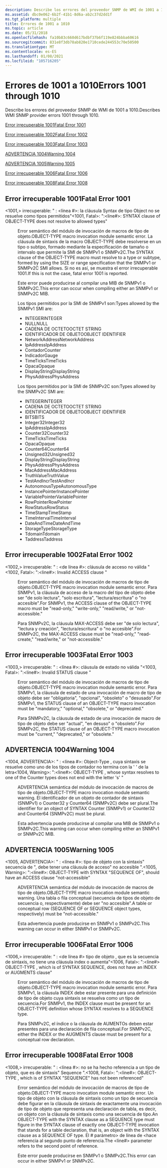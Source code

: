 ```yaml
---
description: Describe los errores del proveedor SNMP de WMI de 1001 a 1010.
ms.assetid: dbc0e062-6b2f-41b1-8d6a-ab2c37d2dd1f
ms.tgt_platform: multiple
title: Errores de 1001 a 1010
ms.topic: article
ms.date: 05/31/2018
ms.openlocfilehash: fa10b83c660d617bdbf37b6f119e824bbba60616
ms.sourcegitcommit: 831e8f3db78ab820e1710cede244553c70e50500
ms.translationtype: MT
ms.contentlocale: es-ES
ms.lasthandoff: 01/08/2021
ms.locfileid: "105716205"
---
```

# <a name="errors-1001-through-1010"></a><span data-ttu-id="5e052-103">Errores de 1001 a 1010</span><span class="sxs-lookup"><span data-stu-id="5e052-103">Errors 1001 through 1010</span></span>

<span data-ttu-id="5e052-104">Describe los errores del proveedor SNMP de WMI de 1001 a 1010.</span><span class="sxs-lookup"><span data-stu-id="5e052-104">Describes WMI SNMP provider errors 1001 through 1010.</span></span>

[<span data-ttu-id="5e052-105">Error irrecuperable 1001</span><span class="sxs-lookup"><span data-stu-id="5e052-105">Fatal Error 1001</span></span>](#fatal-error-1001)

[<span data-ttu-id="5e052-106">Error irrecuperable 1002</span><span class="sxs-lookup"><span data-stu-id="5e052-106">Fatal Error 1002</span></span>](#fatal-error-1002)

[<span data-ttu-id="5e052-107">Error irrecuperable 1003</span><span class="sxs-lookup"><span data-stu-id="5e052-107">Fatal Error 1003</span></span>](#fatal-error-1003)

[<span data-ttu-id="5e052-108">ADVERTENCIA 1004</span><span class="sxs-lookup"><span data-stu-id="5e052-108">Warning 1004</span></span>](#warning-1004)

[<span data-ttu-id="5e052-109">ADVERTENCIA 1005</span><span class="sxs-lookup"><span data-stu-id="5e052-109">Warning 1005</span></span>](#warning-1005)

[<span data-ttu-id="5e052-110">Error irrecuperable 1006</span><span class="sxs-lookup"><span data-stu-id="5e052-110">Fatal Error 1006</span></span>](#fatal-error-1006)

[<span data-ttu-id="5e052-111">Error irrecuperable 1008</span><span class="sxs-lookup"><span data-stu-id="5e052-111">Fatal Error 1008</span></span>](#fatal-error-1008)

## <a name="fatal-error-1001"></a><span data-ttu-id="5e052-112">Error irrecuperable 1001</span><span class="sxs-lookup"><span data-stu-id="5e052-112">Fatal Error 1001</span></span>

<dl> <dt>

<span data-ttu-id="5e052-113"><span id="_1001__Fatal_____fileName___line____SYNTAX_clause_of_OBJECT-TYPE_does_not_resolve_to_allowed_types_"></span><span id="_1001__fatal_____filename___line____syntax_clause_of_object-type_does_not_resolve_to_allowed_types_"></span><span id="_1001__FATAL_____FILENAME___LINE____SYNTAX_CLAUSE_OF_OBJECT-TYPE_DOES_NOT_RESOLVE_TO_ALLOWED_TYPES_"></span><1001,> irrecuperable: " <fileName> : <línea \#>: la cláusula Syntax de tipo Object no se resuelve como tipos permitidos"</span><span class="sxs-lookup"><span data-stu-id="5e052-113"><span id="_1001__Fatal_____fileName___line____SYNTAX_clause_of_OBJECT-TYPE_does_not_resolve_to_allowed_types_"></span><span id="_1001__fatal_____filename___line____syntax_clause_of_object-type_does_not_resolve_to_allowed_types_"></span><span id="_1001__FATAL_____FILENAME___LINE____SYNTAX_CLAUSE_OF_OBJECT-TYPE_DOES_NOT_RESOLVE_TO_ALLOWED_TYPES_"></span><1001, Fatal>: "<fileName>:<line\#>: SYNTAX clause of OBJECT-TYPE does not resolve to allowed types"</span></span>
</dt> <dd>

<span data-ttu-id="5e052-114">Error semántico del módulo de invocación de macros de tipo de objeto.</span><span class="sxs-lookup"><span data-stu-id="5e052-114">OBJECT-TYPE macro invocation module semantic error.</span></span> <span data-ttu-id="5e052-115">La cláusula de sintaxis de la macro OBJECT-TYPE debe resolverse en un tipo o subtipo, formado mediante la especificación de tamaño o intervalo que permite la SMI de SNMPv1 o SNMPv2C.</span><span class="sxs-lookup"><span data-stu-id="5e052-115">The SYNTAX clause of the OBJECT-TYPE macro must resolve to a type or subtype, formed by using the SIZE or range specification that the SNMPv1 or SNMPv2C SMI allows.</span></span> <span data-ttu-id="5e052-116">Si no es así, se muestra el error irrecuperable 1001.</span><span class="sxs-lookup"><span data-stu-id="5e052-116">If this is not the case, fatal error 1001 is reported.</span></span>

<span data-ttu-id="5e052-117">Este error puede producirse al compilar una MIB de SNMPv1 o SNMPv2C.</span><span class="sxs-lookup"><span data-stu-id="5e052-117">This error can occur when compiling either an SNMPv1 or SNMPv2C MIB.</span></span>

<span data-ttu-id="5e052-118">Los tipos permitidos por la SMI de SNMPv1 son:</span><span class="sxs-lookup"><span data-stu-id="5e052-118">Types allowed by the SNMPv1 SMI are:</span></span>

-   <span data-ttu-id="5e052-119">INTEGER</span><span class="sxs-lookup"><span data-stu-id="5e052-119">INTEGER</span></span>
-   <span data-ttu-id="5e052-120">NULL</span><span class="sxs-lookup"><span data-stu-id="5e052-120">NULL</span></span>
-   <span data-ttu-id="5e052-121">CADENA DE OCTETO</span><span class="sxs-lookup"><span data-stu-id="5e052-121">OCTET STRING</span></span>
-   <span data-ttu-id="5e052-122">IDENTIFICADOR DE OBJETO</span><span class="sxs-lookup"><span data-stu-id="5e052-122">OBJECT IDENTIFIER</span></span>
-   <span data-ttu-id="5e052-123">NetworkAddress</span><span class="sxs-lookup"><span data-stu-id="5e052-123">NetworkAddress</span></span>
-   <span data-ttu-id="5e052-124">IpAddress</span><span class="sxs-lookup"><span data-stu-id="5e052-124">IpAddress</span></span>
-   <span data-ttu-id="5e052-125">Contador</span><span class="sxs-lookup"><span data-stu-id="5e052-125">Counter</span></span>
-   <span data-ttu-id="5e052-126">Indicador</span><span class="sxs-lookup"><span data-stu-id="5e052-126">Gauge</span></span>
-   <span data-ttu-id="5e052-127">TimeTicks</span><span class="sxs-lookup"><span data-stu-id="5e052-127">TimeTicks</span></span>
-   <span data-ttu-id="5e052-128">Opaca</span><span class="sxs-lookup"><span data-stu-id="5e052-128">Opaque</span></span>
-   <span data-ttu-id="5e052-129">DisplayString</span><span class="sxs-lookup"><span data-stu-id="5e052-129">DisplayString</span></span>
-   <span data-ttu-id="5e052-130">PhysAddress</span><span class="sxs-lookup"><span data-stu-id="5e052-130">PhysAddress</span></span>

<span data-ttu-id="5e052-131">Los tipos permitidos por la SMI de SNMPv2C son:</span><span class="sxs-lookup"><span data-stu-id="5e052-131">Types allowed by the SNMPv2C SMI are:</span></span>

-   <span data-ttu-id="5e052-132">INTEGER</span><span class="sxs-lookup"><span data-stu-id="5e052-132">INTEGER</span></span>
-   <span data-ttu-id="5e052-133">CADENA DE OCTETO</span><span class="sxs-lookup"><span data-stu-id="5e052-133">OCTET STRING</span></span>
-   <span data-ttu-id="5e052-134">IDENTIFICADOR DE OBJETO</span><span class="sxs-lookup"><span data-stu-id="5e052-134">OBJECT IDENTIFIER</span></span>
-   <span data-ttu-id="5e052-135">BITS</span><span class="sxs-lookup"><span data-stu-id="5e052-135">BITS</span></span>
-   <span data-ttu-id="5e052-136">Integer32</span><span class="sxs-lookup"><span data-stu-id="5e052-136">Integer32</span></span>
-   <span data-ttu-id="5e052-137">IpAddress</span><span class="sxs-lookup"><span data-stu-id="5e052-137">IpAddress</span></span>
-   <span data-ttu-id="5e052-138">Counter32</span><span class="sxs-lookup"><span data-stu-id="5e052-138">Counter32</span></span>
-   <span data-ttu-id="5e052-139">TimeTicks</span><span class="sxs-lookup"><span data-stu-id="5e052-139">TimeTicks</span></span>
-   <span data-ttu-id="5e052-140">Opaca</span><span class="sxs-lookup"><span data-stu-id="5e052-140">Opaque</span></span>
-   <span data-ttu-id="5e052-141">Counter64</span><span class="sxs-lookup"><span data-stu-id="5e052-141">Counter64</span></span>
-   <span data-ttu-id="5e052-142">Unsigned32</span><span class="sxs-lookup"><span data-stu-id="5e052-142">Unsigned32</span></span>
-   <span data-ttu-id="5e052-143">DisplayString</span><span class="sxs-lookup"><span data-stu-id="5e052-143">DisplayString</span></span>
-   <span data-ttu-id="5e052-144">PhysAddress</span><span class="sxs-lookup"><span data-stu-id="5e052-144">PhysAddress</span></span>
-   <span data-ttu-id="5e052-145">MacAddress</span><span class="sxs-lookup"><span data-stu-id="5e052-145">MacAddress</span></span>
-   <span data-ttu-id="5e052-146">TruthValue</span><span class="sxs-lookup"><span data-stu-id="5e052-146">TruthValue</span></span>
-   <span data-ttu-id="5e052-147">TestAndIncr</span><span class="sxs-lookup"><span data-stu-id="5e052-147">TestAndIncr</span></span>
-   <span data-ttu-id="5e052-148">AutonomousType</span><span class="sxs-lookup"><span data-stu-id="5e052-148">AutonomousType</span></span>
-   <span data-ttu-id="5e052-149">InstancePointer</span><span class="sxs-lookup"><span data-stu-id="5e052-149">InstancePointer</span></span>
-   <span data-ttu-id="5e052-150">VariablePointer</span><span class="sxs-lookup"><span data-stu-id="5e052-150">VariablePointer</span></span>
-   <span data-ttu-id="5e052-151">RowPointer</span><span class="sxs-lookup"><span data-stu-id="5e052-151">RowPointer</span></span>
-   <span data-ttu-id="5e052-152">RowStatus</span><span class="sxs-lookup"><span data-stu-id="5e052-152">RowStatus</span></span>
-   <span data-ttu-id="5e052-153">TimeStamp</span><span class="sxs-lookup"><span data-stu-id="5e052-153">TimeStamp</span></span>
-   <span data-ttu-id="5e052-154">TimeInterval</span><span class="sxs-lookup"><span data-stu-id="5e052-154">TimeInterval</span></span>
-   <span data-ttu-id="5e052-155">DateAndTime</span><span class="sxs-lookup"><span data-stu-id="5e052-155">DateAndTime</span></span>
-   <span data-ttu-id="5e052-156">StorageType</span><span class="sxs-lookup"><span data-stu-id="5e052-156">StorageType</span></span>
-   <span data-ttu-id="5e052-157">Tdomain</span><span class="sxs-lookup"><span data-stu-id="5e052-157">Tdomain</span></span>
-   <span data-ttu-id="5e052-158">Taddress</span><span class="sxs-lookup"><span data-stu-id="5e052-158">Taddress</span></span>

</dd> </dl>

## <a name="fatal-error-1002"></a><span data-ttu-id="5e052-159">Error irrecuperable 1002</span><span class="sxs-lookup"><span data-stu-id="5e052-159">Fatal Error 1002</span></span>

<dl> <dt>

<span data-ttu-id="5e052-160"><span id="_1002__Fatal_____fileName___line____Invalid_ACCESS_clause__clause__"></span><span id="_1002__fatal_____filename___line____invalid_access_clause__clause__"></span><span id="_1002__FATAL_____FILENAME___LINE____INVALID_ACCESS_CLAUSE__CLAUSE__"></span><1002,> irrecuperable: " <fileName> : <de línea \#>: cláusula de acceso no válida <clause> "</span><span class="sxs-lookup"><span data-stu-id="5e052-160"><span id="_1002__Fatal_____fileName___line____Invalid_ACCESS_clause__clause__"></span><span id="_1002__fatal_____filename___line____invalid_access_clause__clause__"></span><span id="_1002__FATAL_____FILENAME___LINE____INVALID_ACCESS_CLAUSE__CLAUSE__"></span><1002, Fatal>: "<fileName>:<line\#>: Invalid ACCESS clause <clause>"</span></span>
</dt> <dd>

<span data-ttu-id="5e052-161">Error semántico del módulo de invocación de macros de tipo de objeto.</span><span class="sxs-lookup"><span data-stu-id="5e052-161">OBJECT-TYPE macro invocation module semantic error.</span></span> <span data-ttu-id="5e052-162">Para SNMPv1, la cláusula de acceso de la macro del tipo de objeto debe ser "de solo lectura", "solo escritura", "lectura/escritura" o "no accesible".</span><span class="sxs-lookup"><span data-stu-id="5e052-162">For SNMPv1, the ACCESS clause of the OBJECT-TYPE macro must be "read-only," "write-only," "read/write," or "not-accessible."</span></span>

<span data-ttu-id="5e052-163">Para SNMPv2C, la cláusula MAX-ACCESS debe ser "de solo lectura", "lectura y creación", "lectura/escritura" o "no accesible".</span><span class="sxs-lookup"><span data-stu-id="5e052-163">For SNMPv2C, the MAX-ACCESS clause must be "read-only," "read-create," "read/write," or "not-accessible."</span></span>

</dd> </dl>

## <a name="fatal-error-1003"></a><span data-ttu-id="5e052-164">Error irrecuperable 1003</span><span class="sxs-lookup"><span data-stu-id="5e052-164">Fatal Error 1003</span></span>

<dl> <dt>

<span data-ttu-id="5e052-165"><span id="_1003__Fatal_____fileName___line____Invalid_STATUS_clause__clause__"></span><span id="_1003__fatal_____filename___line____invalid_status_clause__clause__"></span><span id="_1003__FATAL_____FILENAME___LINE____INVALID_STATUS_CLAUSE__CLAUSE__"></span><1003,> irrecuperable: " <fileName> : <línea \#>: cláusula de estado no válida <clause> "</span><span class="sxs-lookup"><span data-stu-id="5e052-165"><span id="_1003__Fatal_____fileName___line____Invalid_STATUS_clause__clause__"></span><span id="_1003__fatal_____filename___line____invalid_status_clause__clause__"></span><span id="_1003__FATAL_____FILENAME___LINE____INVALID_STATUS_CLAUSE__CLAUSE__"></span><1003, Fatal>: "<fileName>:<line\#>: Invalid STATUS clause <clause>"</span></span>
</dt> <dd>

<span data-ttu-id="5e052-166">Error semántico del módulo de invocación de macros de tipo de objeto.</span><span class="sxs-lookup"><span data-stu-id="5e052-166">OBJECT-TYPE macro invocation module semantic error.</span></span> <span data-ttu-id="5e052-167">Para SNMPv1, la cláusula de estado de una invocación de macro de tipo de objeto debe ser "obligatoria", "opcional", "obsoleto" o "desusado".</span><span class="sxs-lookup"><span data-stu-id="5e052-167">For SNMPv1, the STATUS clause of an OBJECT-TYPE macro invocation must be "mandatory," "optional," "obsolete," or "deprecated."</span></span>

<span data-ttu-id="5e052-168">Para SNMPv2C, la cláusula de estado de una invocación de macro de tipo de objeto debe ser "actual", "en desuso" o "obsoleto".</span><span class="sxs-lookup"><span data-stu-id="5e052-168">For SNMPv2C, the STATUS clause of an OBJECT-TYPE macro invocation must be "current," "deprecated," or "obsolete."</span></span>

</dd> </dl>

## <a name="warning-1004"></a><span data-ttu-id="5e052-169">ADVERTENCIA 1004</span><span class="sxs-lookup"><span data-stu-id="5e052-169">Warning 1004</span></span>

<dl> <dt>

<span data-ttu-id="5e052-170"><span id="_1004__Warning_____fileName___line____OBJECT-TYPE__identifier___whose_syntax_resolves_to_one_of_the_Counter_types_does_not_end_with_the_letter__s___"></span><span id="_1004__warning_____filename___line____object-type__identifier___whose_syntax_resolves_to_one_of_the_counter_types_does_not_end_with_the_letter__s___"></span><span id="_1004__WARNING_____FILENAME___LINE____OBJECT-TYPE__IDENTIFIER___WHOSE_SYNTAX_RESOLVES_TO_ONE_OF_THE_COUNTER_TYPES_DOES_NOT_END_WITH_THE_LETTER__S___"></span><1004, ADVERTENCIA>: " <fileName> : <línea \#>: Object-Type <identifier> , cuya sintaxis se resuelve como uno de los tipos de contador no termina con la ' ' de la letra</span><span class="sxs-lookup"><span data-stu-id="5e052-170"><span id="_1004__Warning_____fileName___line____OBJECT-TYPE__identifier___whose_syntax_resolves_to_one_of_the_Counter_types_does_not_end_with_the_letter__s___"></span><span id="_1004__warning_____filename___line____object-type__identifier___whose_syntax_resolves_to_one_of_the_counter_types_does_not_end_with_the_letter__s___"></span><span id="_1004__WARNING_____FILENAME___LINE____OBJECT-TYPE__IDENTIFIER___WHOSE_SYNTAX_RESOLVES_TO_ONE_OF_THE_COUNTER_TYPES_DOES_NOT_END_WITH_THE_LETTER__S___"></span><1004, Warning>: "<fileName>:<line\#>: OBJECT-TYPE <identifier>, whose syntax resolves to one of the Counter types does not end with the letter 's' "</span></span>
</dt> <dd>

<span data-ttu-id="5e052-171">ADVERTENCIA semántica del módulo de invocación de macros de tipo de objeto.</span><span class="sxs-lookup"><span data-stu-id="5e052-171">OBJECT-TYPE macro invocation module semantic warning.</span></span> <span data-ttu-id="5e052-172">El identificador de un objeto de contador de sintaxis (SNMPv1) o Counter32 y Counter64 (SNMPv2C) debe ser plural.</span><span class="sxs-lookup"><span data-stu-id="5e052-172">The identifier for an object of SYNTAX Counter (SNMPv1) or Counter32 and Counter64 (SNMPv2C) must be plural.</span></span>

<span data-ttu-id="5e052-173">Esta advertencia puede producirse al compilar una MIB de SNMPv1 o SNMPv2C.</span><span class="sxs-lookup"><span data-stu-id="5e052-173">This warning can occur when compiling either an SNMPv1 or SNMPv2C MIB.</span></span>

</dd> </dl>

## <a name="warning-1005"></a><span data-ttu-id="5e052-174">ADVERTENCIA 1005</span><span class="sxs-lookup"><span data-stu-id="5e052-174">Warning 1005</span></span>

<dl> <dt>

<span data-ttu-id="5e052-175"><span id="_1005__Warning_____fileName___line____OBJECT-TYPE_with_SYNTAX__SEQUENCE_OF___should_have_an_ACCESS_clause__not-accessible_"></span><span id="_1005__warning_____filename___line____object-type_with_syntax__sequence_of___should_have_an_access_clause__not-accessible_"></span><span id="_1005__WARNING_____FILENAME___LINE____OBJECT-TYPE_WITH_SYNTAX__SEQUENCE_OF___SHOULD_HAVE_AN_ACCESS_CLAUSE__NOT-ACCESSIBLE_"></span><1005, ADVERTENCIA>: " <fileName> : <línea \#>: tipo de objeto con la sintaxis" secuencia de ", debe tener una cláusula de acceso" no accesible ".</span><span class="sxs-lookup"><span data-stu-id="5e052-175"><span id="_1005__Warning_____fileName___line____OBJECT-TYPE_with_SYNTAX__SEQUENCE_OF___should_have_an_ACCESS_clause__not-accessible_"></span><span id="_1005__warning_____filename___line____object-type_with_syntax__sequence_of___should_have_an_access_clause__not-accessible_"></span><span id="_1005__WARNING_____FILENAME___LINE____OBJECT-TYPE_WITH_SYNTAX__SEQUENCE_OF___SHOULD_HAVE_AN_ACCESS_CLAUSE__NOT-ACCESSIBLE_"></span><1005, Warning>: "<fileName>:<line\#>: OBJECT-TYPE with SYNTAX "SEQUENCE OF", should have an ACCESS clause "not-accessible"</span></span>
</dt> <dd>

<span data-ttu-id="5e052-176">ADVERTENCIA semántica del módulo de invocación de macros de tipo de objeto.</span><span class="sxs-lookup"><span data-stu-id="5e052-176">OBJECT-TYPE macro invocation module semantic warning.</span></span> <span data-ttu-id="5e052-177">Una tabla o fila conceptual (secuencia de tipos de objeto de secuencia o, respectivamente) debe ser "no accesible".</span><span class="sxs-lookup"><span data-stu-id="5e052-177">A table or conceptual row (SEQUENCE OF or SEQUENCE object types, respectively) must be "not-accessible."</span></span>

<span data-ttu-id="5e052-178">Esta advertencia puede producirse en SNMPv1 o SNMPv2C.</span><span class="sxs-lookup"><span data-stu-id="5e052-178">This warning can occur in either SNMPv1 or SNMPv2C.</span></span>

</dd> </dl>

## <a name="fatal-error-1006"></a><span data-ttu-id="5e052-179">Error irrecuperable 1006</span><span class="sxs-lookup"><span data-stu-id="5e052-179">Fatal Error 1006</span></span>

<dl> <dt>

<span data-ttu-id="5e052-180"><span id="_1006__Fatal_____fileName___line___OBJECT-TYPE__identifier___which_is_of_SYNTAX_SEQUENCE__does_not_have_an_INDEX_or_AUGMENTS_clause_"></span><span id="_1006__fatal_____filename___line___object-type__identifier___which_is_of_syntax_sequence__does_not_have_an_index_or_augments_clause_"></span><span id="_1006__FATAL_____FILENAME___LINE___OBJECT-TYPE__IDENTIFIER___WHICH_IS_OF_SYNTAX_SEQUENCE__DOES_NOT_HAVE_AN_INDEX_OR_AUGMENTS_CLAUSE_"></span><1006,> irrecuperable: " <fileName> : <de línea \#> tipo de objeto <identifier> , que es la secuencia de sintaxis, no tiene una cláusula index o aumenta"</span><span class="sxs-lookup"><span data-stu-id="5e052-180"><span id="_1006__Fatal_____fileName___line___OBJECT-TYPE__identifier___which_is_of_SYNTAX_SEQUENCE__does_not_have_an_INDEX_or_AUGMENTS_clause_"></span><span id="_1006__fatal_____filename___line___object-type__identifier___which_is_of_syntax_sequence__does_not_have_an_index_or_augments_clause_"></span><span id="_1006__FATAL_____FILENAME___LINE___OBJECT-TYPE__IDENTIFIER___WHICH_IS_OF_SYNTAX_SEQUENCE__DOES_NOT_HAVE_AN_INDEX_OR_AUGMENTS_CLAUSE_"></span><1006, Fatal>: "<fileName>:<line\#> OBJECT-TYPE <identifier>, which is of SYNTAX SEQUENCE, does not have an INDEX or AUGMENTS clause"</span></span>
</dt> <dd>

<span data-ttu-id="5e052-181">Error semántico del módulo de invocación de macros de tipo de objeto.</span><span class="sxs-lookup"><span data-stu-id="5e052-181">OBJECT-TYPE macro invocation module semantic error.</span></span> <span data-ttu-id="5e052-182">Para SNMPv1, la cláusula INDEX debe estar presente para una definición de tipo de objeto cuya sintaxis se resuelva como un tipo de secuencia.</span><span class="sxs-lookup"><span data-stu-id="5e052-182">For SNMPv1, the INDEX clause must be present for an OBJECT-TYPE definition whose SYNTAX resolves to a SEQUENCE type.</span></span>

<span data-ttu-id="5e052-183">Para SNMPv2C, el índice o la cláusula de AUMENTOs deben estar presentes para una declaración de fila conceptual.</span><span class="sxs-lookup"><span data-stu-id="5e052-183">For SNMPv2C, either the INDEX or the AUGMENTS clause must be present for a conceptual row declaration.</span></span>

</dd> </dl>

## <a name="fatal-error-1008"></a><span data-ttu-id="5e052-184">Error irrecuperable 1008</span><span class="sxs-lookup"><span data-stu-id="5e052-184">Fatal Error 1008</span></span>

<dl> <dt>

<span data-ttu-id="5e052-185"><span id="_1008__Fatal_____fileName___line____OBJECT-TYPE__identifier___which_is_of_SYNTAX__SEQUENCE__has_not_been_referenced_"></span><span id="_1008__fatal_____filename___line____object-type__identifier___which_is_of_syntax__sequence__has_not_been_referenced_"></span><span id="_1008__FATAL_____FILENAME___LINE____OBJECT-TYPE__IDENTIFIER___WHICH_IS_OF_SYNTAX__SEQUENCE__HAS_NOT_BEEN_REFERENCED_"></span><1008,> irrecuperable: " <fileName> : <línea \#>: <identifier> no se ha hecho referencia a un tipo de objeto, que es de sintaxis" Sequence ".</span><span class="sxs-lookup"><span data-stu-id="5e052-185"><span id="_1008__Fatal_____fileName___line____OBJECT-TYPE__identifier___which_is_of_SYNTAX__SEQUENCE__has_not_been_referenced_"></span><span id="_1008__fatal_____filename___line____object-type__identifier___which_is_of_syntax__sequence__has_not_been_referenced_"></span><span id="_1008__FATAL_____FILENAME___LINE____OBJECT-TYPE__IDENTIFIER___WHICH_IS_OF_SYNTAX__SEQUENCE__HAS_NOT_BEEN_REFERENCED_"></span><1008, Fatal>: "<fileName>:<line\#>: OBJECT-TYPE <identifier>, which is of SYNTAX "SEQUENCE" has not been referenced"</span></span>
</dt> <dd>

<span data-ttu-id="5e052-186">Error semántico del módulo de invocación de macros de tipo de objeto.</span><span class="sxs-lookup"><span data-stu-id="5e052-186">OBJECT-TYPE macro invocation module semantic error.</span></span> <span data-ttu-id="5e052-187">Un tipo de objeto con la cláusula de sintaxis como un tipo de secuencia debe figurar en la cláusula de sintaxis de exactamente una invocación de tipo de objeto que representa una declaración de tabla, es decir, un objeto con la cláusula de sintaxis como una secuencia de tipo.</span><span class="sxs-lookup"><span data-stu-id="5e052-187">An OBJECT-TYPE with the SYNTAX clause as a SEQUENCE type must figure in the SYNTAX clause of exactly one OBJECT-TYPE invocation that stands for a table declaration, that is, an object with the SYNTAX clause as a SEQUENCE OF type.</span></span> <span data-ttu-id="5e052-188">El \# parámetro> de línea de <hace referencia al segundo punto de referencia.</span><span class="sxs-lookup"><span data-stu-id="5e052-188">The <line\#> parameter refers to the second point of reference.</span></span>

<span data-ttu-id="5e052-189">Este error puede producirse en SNMPv1 o SNMPv2C.</span><span class="sxs-lookup"><span data-stu-id="5e052-189">This error can occur in either SNMPv1 or SNMPv2C.</span></span>

</dd> </dl>

 

 



